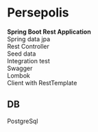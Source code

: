 # Persepolis
**Spring Boot Rest Application**\
Spring data jpa\
Rest Controller\
Seed data\
Integration test\
Swagger\
Lombok\
Client with RestTemplate
## DB
PostgreSql
